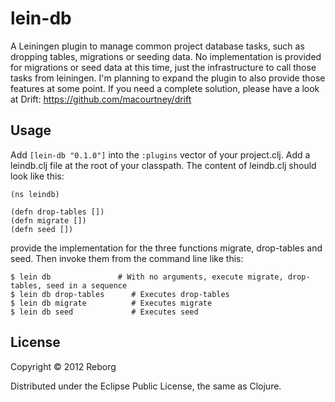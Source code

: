 # lein-db

A Leiningen plugin to manage common project database tasks, such as dropping 
tables, migrations or seeding data. No implementation is provided for 
migrations or seed data at this time, just the infrastructure to call
those tasks from leiningen. I'm planning to expand the plugin to also provide 
those features at some point. If you need a complete solution, please have a 
look at Drift: https://github.com/macourtney/drift

## Usage

Add `[lein-db "0.1.0"]` into the `:plugins` vector of your project.clj. 
Add a leindb.clj file at the root of your classpath. The content of leindb.clj 
should look like this:

    (ns leindb)

    (defn drop-tables [])
    (defn migrate [])
    (defn seed [])

provide the implementation for the three functions migrate, drop-tables and seed. Then invoke them from
the command line like this:

    $ lein db               # With no arguments, execute migrate, drop-tables, seed in a sequence
    $ lein db drop-tables      # Executes drop-tables
    $ lein db migrate          # Executes migrate
    $ lein db seed             # Executes seed

## License

Copyright © 2012 Reborg

Distributed under the Eclipse Public License, the same as Clojure.
